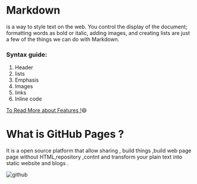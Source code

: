 # __Markdown__

 is a way to style text on the web. You control the display of the document; formatting words as bold or italic, adding images, and creating lists are just a few of the things we can do with Markdown.
 
  ### Syntax guide:
 
1.  Header
1. lists 
1. Emphasis
1. Images
1. links 
1. Inline code

 
[To Read  More about Features  !](https://guides.github.com/features/mastering-markdown/):smile:

# __What is GitHub Pages ?__
It is a open source platform that allow sharing , build things ,build web page page without HTML,repository ,contnt and transform your plain text into static website and blogs .

![github](https://1000logos.net/wp-content/uploads/2018/11/GitHub-logo.png)

